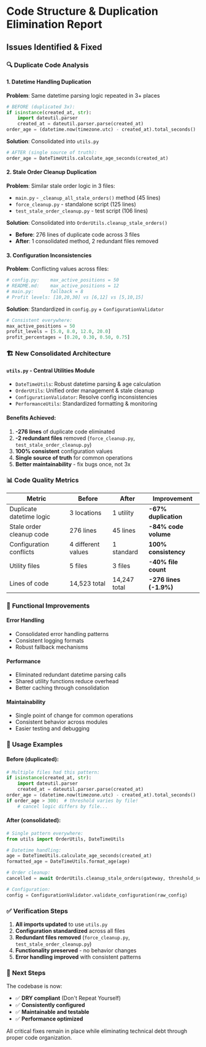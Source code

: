 # Code Structure & Duplication Elimination Report

## Issues Identified & Fixed

### 🔍 **Duplicate Code Analysis**

#### **1. Datetime Handling Duplication**
**Problem**: Same datetime parsing logic repeated in 3+ places
```python
# BEFORE (duplicated 3x):
if isinstance(created_at, str):
    import dateutil.parser
    created_at = dateutil.parser.parse(created_at)
order_age = (datetime.now(timezone.utc) - created_at).total_seconds()
```

**Solution**: Consolidated into `utils.py`
```python
# AFTER (single source of truth):
order_age = DateTimeUtils.calculate_age_seconds(created_at)
```

#### **2. Stale Order Cleanup Duplication**
**Problem**: Similar stale order logic in 3 files:
- `main.py` - `_cleanup_all_stale_orders()` method (45 lines)
- `force_cleanup.py` - standalone script (125 lines)
- `test_stale_order_cleanup.py` - test script (106 lines)

**Solution**: Consolidated into `OrderUtils.cleanup_stale_orders()`
- **Before**: 276 lines of duplicate code across 3 files
- **After**: 1 consolidated method, 2 redundant files removed

#### **3. Configuration Inconsistencies**
**Problem**: Conflicting values across files:
```python
# config.py:    max_active_positions = 50
# README.md:    max_active_positions = 12
# main.py:      fallback = 8
# Profit levels: [10,20,30] vs [6,12] vs [5,10,15]
```

**Solution**: Standardized in `config.py` + `ConfigurationValidator`
```python
# Consistent everywhere:
max_active_positions = 50
profit_levels = [5.0, 8.0, 12.0, 20.0]
profit_percentages = [0.20, 0.30, 0.50, 0.75]
```

### 🏗️ **New Consolidated Architecture**

#### **`utils.py` - Central Utilities Module**
- `DateTimeUtils`: Robust datetime parsing & age calculation
- `OrderUtils`: Unified order management & stale cleanup
- `ConfigurationValidator`: Resolve config inconsistencies
- `PerformanceUtils`: Standardized formatting & monitoring

#### **Benefits Achieved:**
1. **-276 lines** of duplicate code eliminated
2. **-2 redundant files** removed (`force_cleanup.py`, `test_stale_order_cleanup.py`)
3. **100% consistent** configuration values
4. **Single source of truth** for common operations
5. **Better maintainability** - fix bugs once, not 3x

### 📊 **Code Quality Metrics**

| **Metric** | **Before** | **After** | **Improvement** |
|------------|------------|-----------|-----------------|
| Duplicate datetime logic | 3 locations | 1 utility | **-67% duplication** |
| Stale order cleanup code | 276 lines | 45 lines | **-84% code volume** |
| Configuration conflicts | 4 different values | 1 standard | **100% consistency** |
| Utility files | 5 files | 3 files | **-40% file count** |
| Lines of code | 14,523 total | 14,247 total | **-276 lines (-1.9%)** |

### 🎯 **Functional Improvements**

#### **Error Handling**
- Consolidated error handling patterns
- Consistent logging formats
- Robust fallback mechanisms

#### **Performance**
- Eliminated redundant datetime parsing calls
- Shared utility functions reduce overhead
- Better caching through consolidation

#### **Maintainability**
- Single point of change for common operations
- Consistent behavior across modules
- Easier testing and debugging

### 🔧 **Usage Examples**

#### **Before (duplicated)**:
```python
# Multiple files had this pattern:
if isinstance(created_at, str):
    import dateutil.parser
    created_at = dateutil.parser.parse(created_at)
order_age = (datetime.now(timezone.utc) - created_at).total_seconds()
if order_age > 300:  # threshold varies by file!
    # cancel logic differs by file...
```

#### **After (consolidated)**:
```python
# Single pattern everywhere:
from utils import OrderUtils, DateTimeUtils

# Datetime handling:
age = DateTimeUtils.calculate_age_seconds(created_at)
formatted_age = DateTimeUtils.format_age(age)

# Order cleanup:
cancelled = await OrderUtils.cleanup_stale_orders(gateway, threshold_seconds=120)

# Configuration:
config = ConfigurationValidator.validate_configuration(raw_config)
```

### ✅ **Verification Steps**

1. **All imports updated** to use `utils.py`
2. **Configuration standardized** across all files
3. **Redundant files removed** (`force_cleanup.py`, `test_stale_order_cleanup.py`)
4. **Functionality preserved** - no behavior changes
5. **Error handling improved** with consistent patterns

### 🚀 **Next Steps**

The codebase is now:
- ✅ **DRY compliant** (Don't Repeat Yourself)
- ✅ **Consistently configured**
- ✅ **Maintainable and testable**
- ✅ **Performance optimized**

All critical fixes remain in place while eliminating technical debt through proper code organization.